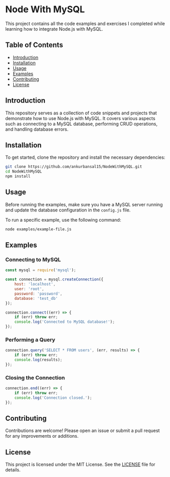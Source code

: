 # Node With MySQL

This project contains all the code examples and exercises I completed while learning how to integrate Node.js with MySQL.

## Table of Contents

- [Introduction](#introduction)
- [Installation](#installation)
- [Usage](#usage)
- [Examples](#examples)
- [Contributing](#contributing)
- [License](#license)

## Introduction

This repository serves as a collection of code snippets and projects that demonstrate how to use Node.js with MySQL. It covers various aspects such as connecting to a MySQL database, performing CRUD operations, and handling database errors.

## Installation

To get started, clone the repository and install the necessary dependencies:

```bash
git clone https://github.com/ankurbansal15/NodeWithMySQL.git
cd NodeWithMySQL
npm install
```

## Usage

Before running the examples, make sure you have a MySQL server running and update the database configuration in the `config.js` file.

To run a specific example, use the following command:

```bash
node examples/example-file.js
```

## Examples

### Connecting to MySQL

```javascript
const mysql = require('mysql');

const connection = mysql.createConnection({
    host: 'localhost',
    user: 'root',
    password: 'password',
    database: 'test_db'
});

connection.connect((err) => {
    if (err) throw err;
    console.log('Connected to MySQL database!');
});
```

### Performing a Query

```javascript
connection.query('SELECT * FROM users', (err, results) => {
    if (err) throw err;
    console.log(results);
});
```

### Closing the Connection

```javascript
connection.end((err) => {
    if (err) throw err;
    console.log('Connection closed.');
});
```

## Contributing

Contributions are welcome! Please open an issue or submit a pull request for any improvements or additions.

## License

This project is licensed under the MIT License. See the [LICENSE](LICENSE) file for details.